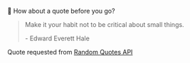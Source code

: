📣 How about a quote before you go?

> Make it your habit not to be critical about small things.
>
> <p>- Edward Everett Hale</p>

Quote requested from [Random Quotes API](https://github.com/lukePeavey/quotable)
